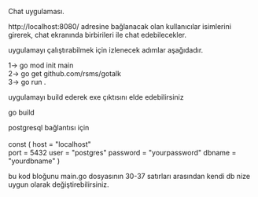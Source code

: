 Chat uygulaması. 

http://localhost:8080/ adresine bağlanacak olan kullanıcılar isimlerini girerek, chat ekranında birbirileri ile chat edebilecekler.

uygulamayı çalıştırabilmek için izlenecek adımlar aşağıdadır.

1-> go mod init main <br>
2-> go get github.com/rsms/gotalk <br>
3-> go run . <br>


uygulamayı build ederek exe çıktısını elde edebilirsiniz

go build

postgresql bağlantısı için <br>
<br>
const (
	host     = "localhost"  
	port     = 5432
	user     = "postgres"
	password = "yourpassword"
	dbname   = "yourdbname"
)<br>

bu kod bloğunu main.go dosyasının 30-37 satırları arasından kendi db nize uygun olarak değiştirebilirsiniz.<br>
